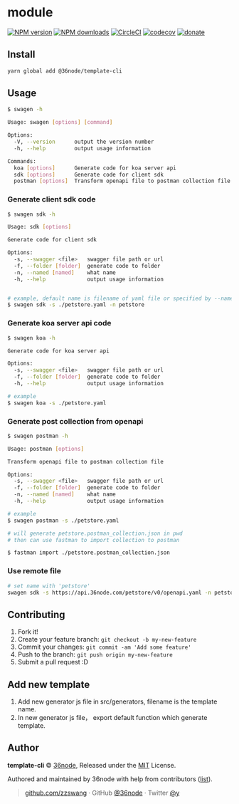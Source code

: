 # module

[![NPM version](https://img.shields.io/npm/v/@36node/template-cli.svg?style=flat)](https://npmjs.com/package/@36node/template-cli)
[![NPM downloads](https://img.shields.io/npm/dm/@36node/template-cli.svg?style=flat)](https://npmjs.com/package/@36node/template-cli)
[![CircleCI](https://circleci.com/gh/36node/template-cli/tree/master.svg?style=shield)](https://circleci.com/gh/36node/template-cli/tree/master)
[![codecov](https://codecov.io/gh/36node/template-cli/branch/master/graph/badge.svg)](https://codecov.io/gh/36node/template-cli)
[![donate](https://img.shields.io/badge/$-donate-ff69b4.svg?maxAge=2592000&style=flat)](https://github.com/36node/donate)

## Install

```bash
yarn global add @36node/template-cli
```

## Usage

```sh
$ swagen -h

Usage: swagen [options] [command]

Options:
  -V, --version      output the version number
  -h, --help         output usage information

Commands:
  koa [options]      Generate code for koa server api
  sdk [options]      Generate code for client sdk
  postman [options]  Transform openapi file to postman collection file
```

### Generate client sdk code

```sh
$ swagen sdk -h

Usage: sdk [options]

Generate code for client sdk

Options:
  -s, --swagger <file>   swagger file path or url
  -f, --folder [folder]  generate code to folder
  -n, --named [named]    what name
  -h, --help             output usage information


# example, default name is filename of yaml file or specified by --name
$ swagen sdk -s ./petstore.yaml -n petstore
```

### Generate koa server api code

```sh
$ swagen koa -h

Generate code for koa server api

Options:
  -s, --swagger <file>   swagger file path or url
  -f, --folder [folder]  generate code to folder
  -h, --help             output usage information

# example
$ swagen koa -s ./petstore.yaml
```

### Generate post collection from openapi

```sh
$ swagen postman -h

Usage: postman [options]

Transform openapi file to postman collection file

Options:
  -s, --swagger <file>   swagger file path or url
  -f, --folder [folder]  generate code to folder
  -n, --named [named]    what name
  -h, --help             output usage information

# example
$ swagen postman -s ./petstore.yaml

# will generate petstore.postman_collection.json in pwd
# then can use fastman to import collection to postman

$ fastman import ./petstore.postman_collection.json
```

### Use remote file

```sh
# set name with 'petstore'
swagen sdk -s https://api.36node.com/petstore/v0/openapi.yaml -n petstore
```

## Contributing

1.  Fork it!
2.  Create your feature branch: `git checkout -b my-new-feature`
3.  Commit your changes: `git commit -am 'Add some feature'`
4.  Push to the branch: `git push origin my-new-feature`
5.  Submit a pull request :D

## Add new template

1. Add new generator js file in src/generators, filename is the template name.
2. In new generator js file， export default function which generate template.

## Author

**template-cli** © [36node](https://github.com/36node), Released under the [MIT](./LICENSE) License.

Authored and maintained by 36node with help from contributors ([list](https://github.com/36node/template-cli/contributors)).

> [github.com/zzswang](https://github.com/zzswang) · GitHub [@36node](https://github.com/36node) · Twitter [@y](https://twitter.com/y)
